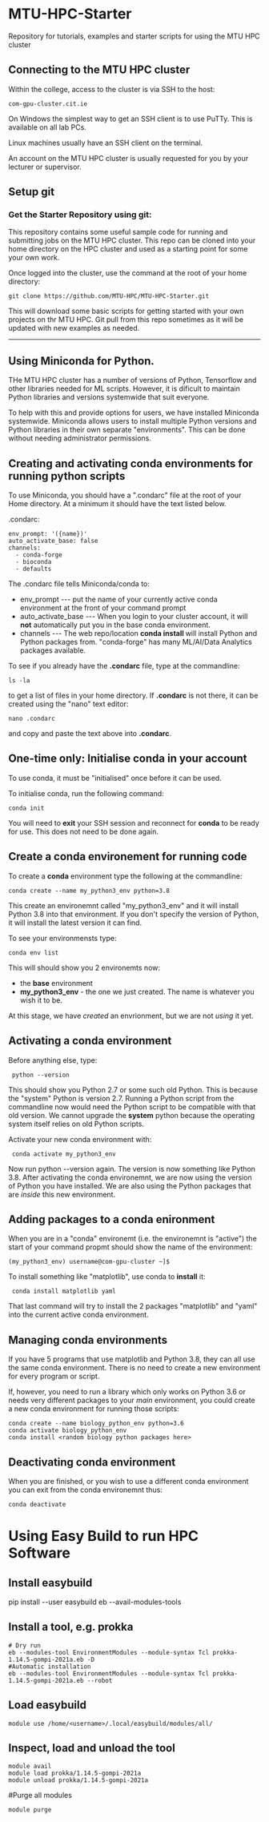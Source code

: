 # MTU-HPC-Starter
Repository for tutorials, examples and starter scripts for using the MTU HPC cluster

## Connecting to the MTU HPC cluster

Within the college, access to the cluster is via SSH to the host: 

    com-gpu-cluster.cit.ie

On Windows the simplest way to get an SSH client is to use PuTTy. This is available on all lab PCs.

Linux machines usually have an SSH client on the terminal.

An account on the MTU HPC cluster is usually requested for you by your lecturer or supervisor. 

## Setup git 

### Get the Starter Repository using git:

This repository contains some useful sample code for running and submitting jobs on the MTU HPC cluster. This repo can be cloned into your home directory on the HPC cluster and used as a starting point for some your own work. 

Once logged into the cluster, use the command at the root of your home directory:

    git clone https://github.com/MTU-HPC/MTU-HPC-Starter.git

This will download some basic scripts for getting started with your own projects on thr MTU HPC. Git pull from this repo sometimes as it will be updated with new examples as needed.

---

## Using Miniconda for Python.

THe MTU HPC cluster has a number of versions of Python, Tensorflow and other libraries needed for ML scripts. However, it is dificult to maintain Python libraries and versions systemwide that suit everyone. 

To help with this and provide options for users, we have installed Miniconda systemwide. Miniconda allows users to install multiple Python versions and Python libraries in their own separate "environments". This can be done without needing administrator permissions. 


## Creating and activating conda environments for running python scripts 

To use Miniconda, you should have a ".condarc" file at the root of your Home directory. At a minimum it should have the text listed below. 

.condarc:

```
env_prompt: '({name})'
auto_activate_base: false
channels:
  - conda-forge
  - bioconda
  - defaults
```

The .condarc file tells Miniconda/conda to:

* env_prompt  --- put the name of your currently active conda environment at the front of your command prompt
* auto_activate_base --- When you login to your cluster account, it will **not** automatically put you in the base conda environment.
* channels --- The web repo/location **conda install <package>** will install Python and Python packages from. "conda-forge" has many ML/AI/Data Analytics packages available.  

To see if you already have the **.condarc** file, type at the commandline:

    ls -la

to get a list of files in your home directory. If **.condarc** is not there, it can be created using the "nano" text editor:

    nano .condarc

and copy and paste the text above into **.condarc**.

## One-time only: Initialise **conda** in your account

To use conda, it must be "initialised" once before it can be used. 

To initialise conda, run the following command:

    conda init

You will need to **exit** your SSH session and reconnect for **conda** to be ready for use. This does not need to be done again. 

## Create a conda environement for running code

To create a **conda** environment type the following at the commandline:

    conda create --name my_python3_env python=3.8

This create an environemnt called "my_python3_env" and it will install Python 3.8 into that environment. If you don't specify the version of Python, it will install the latest version it can find.

To see your environmensts type:

    conda env list

This will should show you 2 environemts now:

* the **base** environment
* **my_python3_env** - the one we just created. The name is whatever you wish it to be.

At this stage, we have *created* an envrionment, but we are not *using* it yet.

## Activating a **conda** environment

Before anything else, type: 
     
     python --version 

This should show you Python 2.7 or some such old Python. This is because the "system" Python is version 2.7. Running a Python script from the commandline now would need the Python script to be compatible with that old version. We cannot upgrade the **system** python because the operating system itself relies  on old Python scripts.

Activate your new conda environment with:
 
     conda activate my_python3_env

Now run python --version again. The version is now something like Python 3.8. After activating the conda environemnt, we are now using the version of Python you have installed. We are also using the Python packages that are *inside* this new environment.

## Adding packages to a conda enironment

When you are in a "conda" environemt (i.e. the environemnt is "active") the start of your command propmt should show the name of the environment:

    (my_python3_env) username@com-gpu-cluster ~]$

To install something like "matplotlib", use conda to **install** it:

     conda install matplotlib yaml 

That last command will try to install the 2 packages "matplotlib" and "yaml" into the current active conda environment.

## Managing conda environments

If you have 5 programs that use matplotlib and Python 3.8, they can all use the same conda environment. There is no need to create a new environment for every program or script. 

If, however, you need to run a library which only works on Python 3.6 or needs very different packages to your *main* environment, you could create a new conda environment for running those scripts:

    conda create --name biology_python_env python=3.6
    conda activate biology_python_env
    conda install <random biology python packages here>

## Deactivating conda environment

When you are finished, or you wish to use a different conda environment you can exit from the conda environemnt thus:

    conda deactivate

# Using Easy Build to run HPC Software

## Install easybuild
pip install --user easybuild
eb --avail-modules-tools

## Install a tool, e.g. prokka

    # Dry run
    eb --modules-tool EnvironmentModules --module-syntax Tcl prokka-1.14.5-gompi-2021a.eb -D
    #Automatic installation
    eb --modules-tool EnvironmentModules --module-syntax Tcl prokka-1.14.5-gompi-2021a.eb --robot

## Load easybuild

    module use /home/<username>/.local/easybuild/modules/all/

## Inspect, load and unload the tool
    
    module avail
    module load prokka/1.14.5-gompi-2021a
    module unload prokka/1.14.5-gompi-2021a

#Purge all modules
    
    module purge



